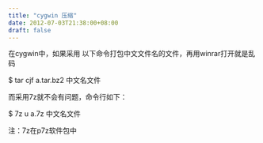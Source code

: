 ```yaml
---
title: "cygwin 压缩"
date: 2012-07-03T21:38:00+08:00
draft: false
---
```


在cygwin中，如果采用 以下命令打包中文文件名的文件，再用winrar打开就是乱码  

$ tar cjf a.tar.bz2 中文名文件


而采用7z就不会有问题，命令行如下：


$ 7z u a.7z 中文名文件


注：7z在p7z软件包中  




